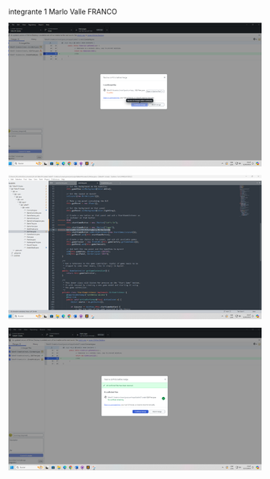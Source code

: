 
integrante 1 Marlo Valle FRANCO

![alt text](image-1.png)


![alt text](image.png)

![alt text](image-2.png)



